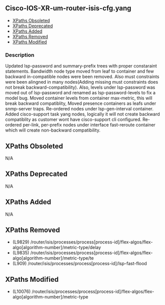 ## Cisco-IOS-XR-um-router-isis-cfg.yang

- [XPaths Obsoleted](#xpaths-obsoleted)
- [XPaths Deprecated](#xpaths-deprecated)
- [XPaths Added](#xpaths-added)
- [XPaths Removed](#xpaths-removed)
- [XPaths Modified](#xpaths-modified)

### Description

Updated lsp-password and summary-prefix trees with proper constaraint statements. Bandwidth node type moved from leaf to container and few backward in-compatible nodes were been removed. Also must constraints were been alingned in many nodes(Adding missing must constraints does not break backward-compatibility). Also, levels under lsp-password was moved out of lsp-password and renamed as lsp-password-levels to fix a model bug. Moved container levels from container max-metric, this will break backward compatiblity, Moved presence containers as leafs under snmp-server traps. Re-ordered nodes under lsp-gen-interval container. Added cisco-support task yang nodes, logically it will not create backward compatiblity as customer wont have cisco-support cli configured. Re-ordered per-link, per-prefix nodes under interface fast-reroute container which will create non-backward compatibility.

## XPaths Obsoleted

N/A

## XPaths Deprecated

N/A

## XPaths Added

N/A

## XPaths Removed

- (L9829)	/router/isis/processes/process[process-id]/flex-algos/flex-algo[algorithm-number]/metric-type/delay
- (L9835)	/router/isis/processes/process[process-id]/flex-algos/flex-algo[algorithm-number]/metric-type/te
- (L909)	/router/isis/processes/process[process-id]/lsp-fast-flood

## XPaths Modified

- (L10076)	/router/isis/processes/process[process-id]/flex-algos/flex-algo[algorithm-number]/metric-type

